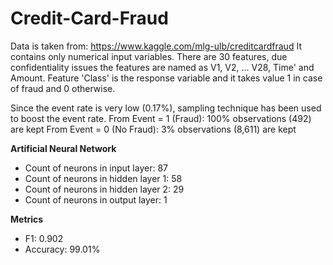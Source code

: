 # Credit-Card-Fraud

Data is taken from: https://www.kaggle.com/mlg-ulb/creditcardfraud
It contains only numerical input variables. There are 30 features, due confidentiality issues the features are named as V1, V2, ... V28, Time' and Amount. Feature 'Class' is the response variable and it takes value 1 in case of fraud and 0 otherwise.

Since the event rate is very low (0.17%), sampling technique has been used to boost the event rate. 
From Event = 1 (Fraud): 100% observations (492) are kept 
From Event = 0 (No Fraud): 3% observations (8,611) are kept 


**Artificial Neural Network**

* Count of neurons in input layer: 87
* Count of neurons in hidden layer 1: 58
* Count of neurons in hidden layer 2: 29
* Count of neurons in output layer: 1


**Metrics**

* F1: 0.902
* Accuracy: 99.01%
